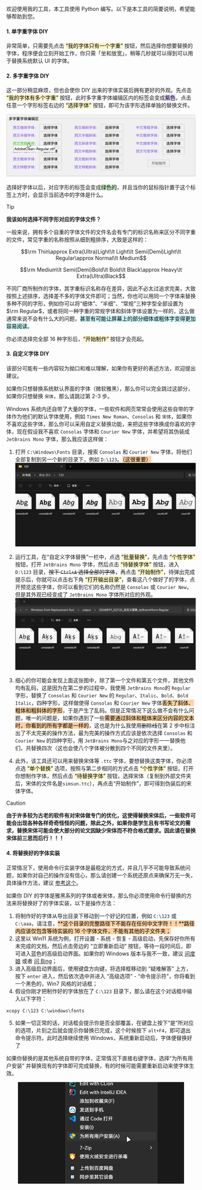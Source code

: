 欢迎使用我的工具，本工具使用 Python 编写。以下是本工具的简要说明，希望能够帮助到您。

#### 1. 单字重字体 DIY

非常简单，只需要先点击 <mark style="background: #FFF3A3A6;">“我的字体只有一个字重”</mark> 按钮，然后选择你想要替换的字体，程序便会立刻开始工作，你只需「坐和放宽」，稍等几秒就可以得到可以用于替换系统默认 UI 的字体。

#### 2. 多字重字体 DIY

这一部分稍显麻烦，但也会使你 DIY 出来的字体实装后拥有更好的外观。先点击 <mark style="background: #FFF3A3A6;">“我的字体有多个字重”</mark> 按钮，此时多字重字体编辑区内的标签会变成<mark style="background: #D2B3FFA6;">紫色</mark>，点击任意一个字形标签右边的 <mark style="background: #FFF3A3A6;">“选择字体”</mark> 按钮，即可为该字形选择单独的替换文件。

![p1](pictures/1.png)

选择好字体以后，对应字形的标签会变成<mark style="background: #BBFABBA6;">绿色的</mark>，并且当你的鼠标指针置于这个标签上方时，会显示当前选中的字体是什么。

> [!TIP]
> **我该如何选择不同字形对应的字体文件？**
>
> 一般来说，拥有多个自重的字体文件的文件名会有专门的标识名称来区分不同字重的文件，常见字重的名称按照从细到粗排序，大致是这样的：
>
> $$\rm Thin\approx Extra(Ultra)Light\lt Light\lt Semi(Demi)Light\lt Regular\approx Normal\lt Medium$$
> 
> $$\rm Medium\lt Semi(Demi)Bold\lt Bold\lt Black\approx Heavy\lt Extra(Ultra)Black$$
> 
> 不同厂商所制作的字体，其字重标识名称存在差异，因此不必太过追求完美，大致按照上述排序，选择差不多的字体文件即可；当然，你也可以用同一个字体来替换多种不同的字形，例如你可以将“细体”、“半细”、“常规”三种字型全部设置为 $\rm Regular$，或者将同一种字重的常规字体和斜体字体设置为一样的，这么做通常来说不会有什么大的问题，<mark style="background: #ABF7F7A6;">甚至有可能让屏幕上的部分细体或粗体字变得更加容易阅读</mark>。

你必须选择完全部 16 种字形后，<mark style="background: #FFF3A3A6;">“开始制作”</mark> 按钮才会亮起。

#### 3. 自定义字体 DIY

该部分可能有一些内容较为拗口和难以理解，如果你有更好的表述方法，欢迎提出建议。

如果你只想替换系统默认界面的字体（微软雅黑），那么你可以完全跳过这部分，如果你只想替换 `宋体`，那么请跳过第 2-3 步。

Windows 系统内还自带了大量的字体，一些软件和网页常常会使用这些自带的字体作为他们的默认字体使用，例如 `Times New Roman`、`Consolas` 和 `宋体`，如果你不喜欢这些字体，那么你可以采用自定义替换功能，来把这些字体换成你喜欢的字体，现在假设我不喜欢 `Consolas` 字体和 `Courier New` 字体，并希望将其伪装成 `JetBrains Mono` 字体，那么我应该这样做：

1. 打开 `C:\Windows\Fonts` 目录，搜索 `Consolas` 和 `Courier New` 字体，将他们全部复制到另一个新的目录下，例如 `D:\123`。<mark style="background: #FFB86CA6;">（这很重要）</mark>
![p2](pictures/2.png)

2. 运行工具，在“自定义字体替换”一栏中，点选 <mark style="background: #FFF3A3A6;">“批量替换”</mark>，先点击 <mark style="background: #FFF3A3A6;">“个性字体”</mark> 按钮，打开 `JetBrains Mono` 字体，然后点击 <mark style="background: #FFF3A3A6;">“待替换字体”</mark> 按钮，进入 `D:\123` 目录，~~按下 `Ctrl+A` 选择全部的字体~~，再点击 <mark style="background: #FFF3A3A6;">“开始制作”</mark>，待弹出完成提示后，你就可以点击右下角 <mark style="background: #FFF3A3A6;">“打开输出目录”</mark>，查看这八个做好了的字体，点开预览这些字体，你可以看到它们的名称仍然是 `Consolas` 或 `Courier New`，但是其外观已经变成了 `JetBrains Mono` 字体所对应的外观。
![p3](pictures/3.png)

3. 细心的你可能会发现上面这张图中，除了第一个文件和第五个文件，其他文件均有乱码，这是因为在第二步的过程中，我使用 `JetBrains Mono`的 `Regular` 字形，替换了 `Consolas` 和 `Courier New` 的 `Regular`、`Italic`、`Bold`、`Bold Italic`，四种字形，这样做使得 `Consolas` 和 `Courier New` 字体<mark style="background: #FFB86CA6;">丢失了斜体、粗体和粗斜体的字形</mark>，于是产生了乱码。但是正常情况下这么做不会有什么问题，唯一的问题是，如果你遇到了一些<mark style="background: #FFB86CA6;">需要通过斜体和粗体来区分内容的文本时，你看到的所有字都是一样的</mark>，这也是为什么我使用~~删除线~~在第 2 步中标注出了不太完美的操作方法，最为完美的操作方式应该是依次选择 `Consolas` 和 `Courier New` 的四种字形，用 `JetBrains Mono`与之对应的字形一一替换他们，共替换四次（这也会使八个字体被分散到四个不同的文件夹里）。
4. 此外，该工具还可以用来替换宋体等 `.ttc` 字体，要想替换这类字体，你必须点选 <mark style="background: #FFF3A3A6;">“单个替换”</mark> 选项，按照与第二步相同的方式点击 <mark style="background: #FFF3A3A6;">“个性字体”</mark> 按钮，打开你想制作字体，然后点击 <mark style="background: #FFF3A3A6;">“待替换字体”</mark> 按钮，选择宋体（复制到外部文件夹后，宋体的文件名是`simsun.ttc`），再点击“开始制作”，即可得到伪装后的宋体字体。

> [!CAUTION]
> **由于许多较为古老的软件有对宋体做专门的优化，这使得替换宋体后，一些软件可能会出现各种各样奇奇怪怪的问题，除此之外，如果你是学生且有书写论文的需求，替换宋体可能会使大部分的论文因缺少宋体而不符合格式要求。因此请在替换宋体前三思而后行！！！**

#### 4. 将替换好的字体实装

正常情况下，使用命令行实装字体是最稳定的方式，并且几乎不可能导致系统问题，如果你对自己的操作没有信心，那么请创建一个系统还原点来确保万无一失，具体操作方法，建议 [参考这个](https://support.microsoft.com/zh-cn/windows/%E5%88%9B%E5%BB%BA%E7%B3%BB%E7%BB%9F%E8%BF%98%E5%8E%9F%E7%82%B9-77e02e2a-3298-c869-9974-ef5658ea3be9)。

如果你 DIY 的字体是雅黑系列的字体或者宋体，那么你必须使用命令行替换的方法来将替换好了的字体实装，以下是操作方法：

1. 将制作好的字体从导出目录下移动到一个好记的位置，例如 `C:\123` 或 `C:\aaa`，请注意，<mark style="background: #FFB86CA6;">**这个目录的完整路径下不能存在任何中文字符！！**路径内应该仅包含等待实装的 16 个字体文件，不能有其他的子文件夹；</mark>
2. 这里以 Win11 系统为例，打开设置 - 系统 - 恢复 - 高级启动，先保存好你所有未完成的文档，然后点击旁边的 “立即重新启动” 按钮，等待一段时间后，即可进入蓝色的高级启动界面。如果你的 Windows 版本与我不一致，建议 [问度娘](https://www.baidu.com/baidu?ie=utf-8&wd=windows%E5%A6%82%E4%BD%95%E8%BF%9B%E5%85%A5%E9%AB%98%E7%BA%A7%E5%90%AF%E5%8A%A8) 或者 [问 Bing](https://cn.bing.com/search?q=windows%E5%A6%82%E4%BD%95%E8%BF%9B%E5%85%A5%E9%AB%98%E7%BA%A7%E5%90%AF%E5%8A%A8)；
3. 进入高级启动界面后，使用键盘方向键，将选择框移动到 “疑难解答” 上方，按下 `enter` 进入，然后依次选中并进入 “高级选项” - “命令提示符”，你将看到一个黑色的，Win7 风格的对话框；
4. 假设你刚才把制作好的字体放在了 `C:\123` 目录下，那么请在这个对话框中输入以下字符：
```
xcopy C:\123 C:\windows\fonts
```
5. 如果一切正常的话，对话框会提示你是否全部覆盖，在键盘上按下“是”所对应的选项，片刻之后就会提示你替换已完成，这个时候按下 `alt+F4`，即可退出命令提示符。此时选择继续使用 Windows，系统重新启动后，字体便替换好了

如果你替换的是其他系统自带的字体，正常情况下直接右键字体，选择“为所有用户安装” 并替换现有的字体即可完成替换，有的时候可能需要重新启动来使字体生效。

<div align="center">
	<img src="pictures/5.png" height=270>
</div>
